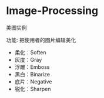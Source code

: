 # Image-Processing
美图实例

功能: 把使用者的图片编辑美化

- 柔化：Soften
- 灰度：Gray
- 浮雕：Emboss
- 黑白：Binarize
- 底片：Negative
- 锐化：Sharpen
